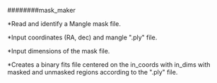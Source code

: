 ########mask_maker


*Read and identify a Mangle mask file.

*Input coordinates (RA, dec) and mangle ".ply" file.

*Input dimensions of the mask file.

*Creates a binary fits file centered on the in_coords with in_dims with masked and unmasked regions according to the ".ply" file.
